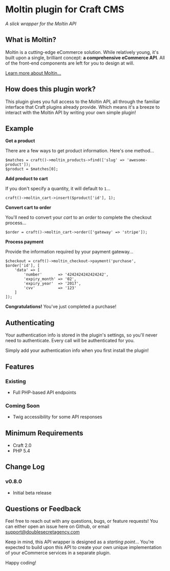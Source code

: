 Moltin plugin for Craft CMS
======================================

_A slick wrapper for the Moltin API_

## What is Moltin?

Moltin is a cutting-edge eCommerce solution. While relatively young, it's built upon a single, brilliant concept: **a comprehensive eCommerce API**. All of the front-end components are left for you to design at will.

[Learn more about Moltin...](https://moltin.com/)

## How does this plugin work?

This plugin gives you full access to the Moltin API, all through the familiar interface that Craft plugins already provide. Which means it's a breeze to interact with the Moltin API by writing your own simple plugin!

## Example

**Get a product**

There are a few ways to get product information. Here's one method...

    $matches = craft()->moltin_products->find(['slug' => 'awesome-product']);
    $product = $matches[0];

**Add product to cart**

If you don't specify a quantity, it will default to `1`...

    craft()->moltin_cart->insert($product['id'], 1);

**Convert cart to order**

You'll need to convert your _cart_ to an _order_ to complete the checkout process...

    $order = craft()->moltin_cart->order(['gateway' => 'stripe']);

**Process payment**

Provide the information required by your payment gateway...

    $checkout = craft()->moltin_checkout->payment('purchase', $order['id'], [
        'data' => [ 
            'number'       => '4242424242424242',
            'expiry_month' => '02',
            'expiry_year'  => '2017',
            'cvv'          => '123'
        ]
    ]);

**Congratulations!** You've just completed a purchase!

## Authenticating

Your authentication info is stored in the plugin's settings, so you'll never need to authenticate. Every call will be authenticated for you.

Simply add your authentication info when you first install the plugin!

## Features

### Existing
 - Full PHP-based API endpoints

### Coming Soon
 - Twig accessibility for some API responses

## Minimum Requirements

 - Craft 2.0
 - PHP 5.4

## Change Log

### v0.8.0
 - Initial beta release

## Questions or Feedback

Feel free to reach out with any questions, bugs, or feature requests! You can either open an issue here on Github, or email support@doublesecretagency.com

Keep in mind, this API wrapper is designed as a _starting point_... You're expected to build upon this API to create your own unique implementation of your eCommerce services in a separate plugin.

Happy coding!
